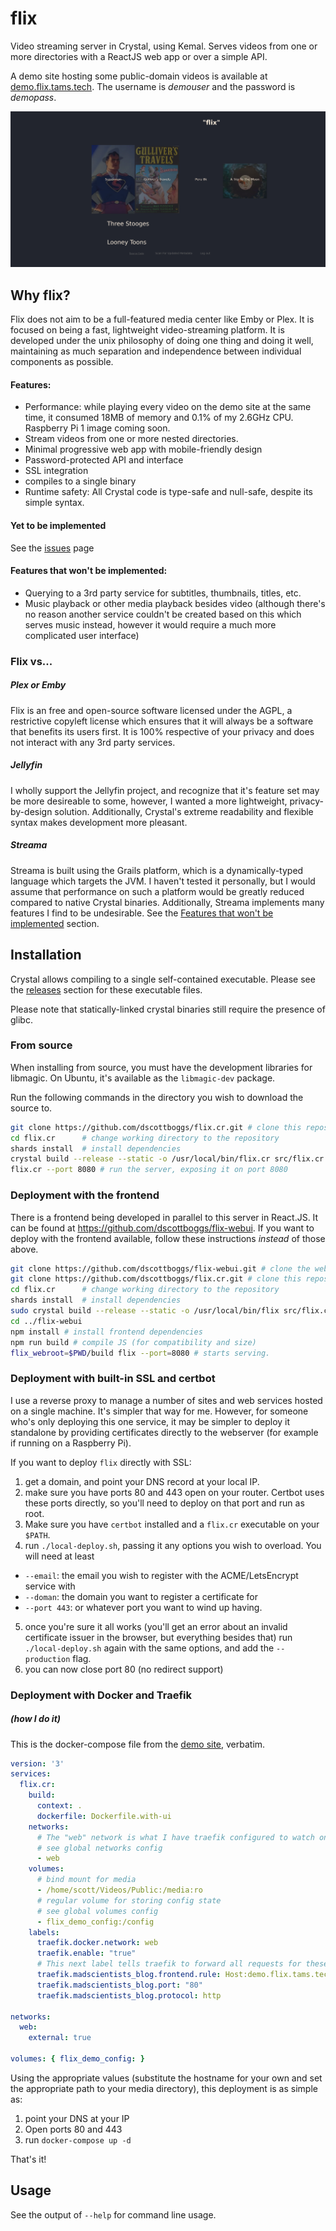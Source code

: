 
# flix

Video streaming server in Crystal, using Kemal.
Serves videos from one or more directories with a ReactJS web app or over a simple API.

A demo site hosting some public-domain videos is available at
[demo.flix.tams.tech](https://demo.flix.tams.tech/index.html). The username is
*demouser* and the password is *demopass*.

![screenshot of flix](https://raw.githubusercontent.com/dscottboggs/flix.cr/SSL/Screenshot_2019-01-26__flix%20.png)

## Why flix?

Flix does not aim to be a full-featured media center like Emby or Plex. It is focused on being a
fast, lightweight video-streaming platform. It is developed under the unix philosophy of doing
one thing and doing it well, maintaining as much separation and independence between individual
components as possible.

#### Features:
 - Performance: while playing every video on the demo site at the same time, it consumed
   18MB of memory and 0.1% of my 2.6GHz CPU. Raspberry Pi 1 image coming soon.
 - Stream videos from one or more nested directories.
 - Minimal progressive web app with mobile-friendly design
 - Password-protected API and interface
 - SSL integration
 - compiles to a single binary
 - Runtime safety: All Crystal code is type-safe and null-safe, despite its simple syntax.

#### Yet to be implemented
See the [issues](https://github.com/dscottboggs/flix.cr/issues) page

#### Features that won't be implemented:
 - Querying to a 3rd party service for subtitles, thumbnails, titles, etc.
 - Music playback or other media playback besides video (although there's no reason another service
   couldn't be created based on this which serves music instead, however it would require a much
   more complicated user interface)

### Flix vs...
##### Plex or Emby
Flix is an free and open-source software licensed under the AGPL, a restrictive copyleft license
which ensures that it will always be a software that benefits its users first. It is 100% respective
of your privacy and does not interact with any 3rd party services.

##### Jellyfin
I wholly support the Jellyfin project, and recognize that it's feature set may be more desireable to
some, however, I wanted a more lightweight, privacy-by-design solution. Additionally, Crystal's extreme
readability and flexible syntax makes development more pleasant.

##### Streama
Streama is built using the Grails platform, which is a dynamically-typed language which targets the
JVM. I haven't tested it personally, but I would assume that performance on such a platform would be
greatly reduced compared to native Crystal binaries. Additionally, Streama implements many features
I find to be undesirable. See the [Features that won't be implemented](https://github.com/dscottboggs/flix.cr#features-that-wont-be-implemented) section.


## Installation

Crystal allows compiling to a single self-contained executable. Please see the [releases](https://github.com/dscottboggs/flix.cr/releases/latest) section for these executable files.

Please note that statically-linked crystal binaries still require the presence
of glibc.

### From source
When installing from source, you must have the development libraries for libmagic. On Ubuntu, it's available as the `libmagic-dev` package.

Run the following commands in the directory you wish to download the source to.
```sh
git clone https://github.com/dscottboggs/flix.cr.git # clone this repository
cd flix.cr      # change working directory to the repository
shards install  # install dependencies
crystal build --release --static -o /usr/local/bin/flix.cr src/flix.cr # build and install
flix.cr --port 8080 # run the server, exposing it on port 8080
```

### Deployment with the frontend
There is a frontend being developed in parallel to this server in React.JS. It can be found at https://github.com/dscottboggs/flix-webui. If you want to deploy with the frontend available, follow these instructions *instead* of those above.
```sh
git clone https://github.com/dscottboggs/flix-webui.git # clone the webui
git clone https://github.com/dscottboggs/flix.cr.git # clone this repository
cd flix.cr      # change working directory to the repository
shards install  # install dependencies
sudo crystal build --release --static -o /usr/local/bin/flix src/flix.cr # build and install
cd ../flix-webui
npm install # install frontend dependencies
npm run build # compile JS (for compatibility and size)
flix_webroot=$PWD/build flix --port=8080 # starts serving.
```

### Deployment with built-in SSL and certbot
I use a reverse proxy to manage a number of sites and web services hosted on a
single machine. It's simpler that way for me. However, for someone who's only
deploying this one service, it may be simpler to deploy it standalone by
providing certificates directly to the webserver (for example if running on a
Raspberry Pi).

If you want to deploy `flix` directly with SSL:
1. get a domain, and point your DNS record at your local IP.
2. make sure you have ports 80 and 443 open on your router. Certbot uses these ports directly, so you'll need to deploy on that port and run as root.
3. Make sure you have `certbot` installed and a `flix.cr` executable on your `$PATH`.
4. run `./local-deploy.sh`, passing it any options you wish to overload. You will need at least
  - `--email`: the email you wish to register with the ACME/LetsEncrypt service with
  - `--doman`: the domain you want to register a certificate for
  - `--port 443`: or whatever port you want to wind up having.
5. once you're sure it all works (you'll get an error about an invalid certificate issuer in the browser, but everything besides that) run `./local-deploy.sh` again with the same options, and add the `--production` flag.
6. you can now close port 80 (no redirect support)

### Deployment with Docker and Traefik
##### (how I do it)
This is the docker-compose file from the [demo site](https://demo.flix.tams.tech/), verbatim.

```yaml
version: '3'
services:
  flix.cr:
    build:
      context: .
      dockerfile: Dockerfile.with-ui
    networks:
      # The "web" network is what I have traefik configured to watch on. Yours may be different.
      # see global networks config
      - web
    volumes:
      # bind mount for media
      - /home/scott/Videos/Public:/media:ro
      # regular volume for storing config state
      # see global volumes config
      - flix_demo_config:/config
    labels:
      traefik.docker.network: web
      traefik.enable: "true"
      # This next label tells traefik to forward all requests for these Host values to this container
      traefik.madscientists_blog.frontend.rule: Host:demo.flix.tams.tech,demo.flix.madscientists.co
      traefik.madscientists_blog.port: "80"
      traefik.madscientists_blog.protocol: http

networks:
  web:
    external: true

volumes: { flix_demo_config: }
```

Using the appropriate values (substitute the hostname for your own and set the
appropriate path to your media directory), this deployment is as simple as:

1. point your DNS at your IP
2. Open ports 80 and 443
3. run `docker-compose up -d`

That's it!

## Usage

See the output of `--help` for command line usage.
